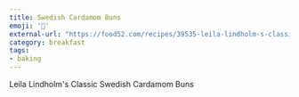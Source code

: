 ```yaml
---
title: Swedish Cardamom Buns
emoji: '🥐'
external-url: "https://food52.com/recipes/39535-leila-lindholm-s-classic-swedish-cinnamon-cardamom-buns"
category: breakfast
tags:
- baking
---
```


Leila Lindholm's Classic Swedish Cardamom Buns
